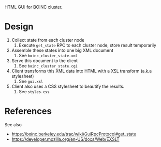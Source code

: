 HTML GUI for BOINC cluster.

# Design
1. Collect state from each cluster node
	1. Execute `get_state` RPC to each cluster node, store result temporarily
1. Assemble these states into one big XML document
	1. See `boinc_cluster_state.xml`
1. Serve this document to the client
	1. See `boinc_cluster_state.cgi`
1. Client transforms this XML data into HTML with a XSL transform (a.k.a stylesheet)
	1. See `gui.xsl`
1. Client also uses a CSS stylesheet to beautify the results. 
	1. See `styles.css`
	

# References

See also
- https://boinc.berkeley.edu/trac/wiki/GuiRpcProtocol#get_state
- https://developer.mozilla.org/en-US/docs/Web/EXSLT

